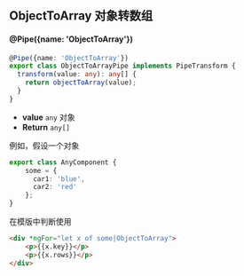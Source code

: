 ## ObjectToArray 对象转数组

#### @Pipe({name: 'ObjectToArray'})

```typescript
@Pipe({name: 'ObjectToArray'})
export class ObjectToArrayPipe implements PipeTransform {
  transform(value: any): any[] {
    return objectToArray(value);
  }
}
```

- **value** `any` 对象
- **Return** `any[]`

例如，假设一个对象

```typescript
export class AnyComponent {
    some = {
      car1: 'blue',
      car2: 'red'
    };
}
```

在模版中判断使用

```html
<div *ngFor="let x of some|ObjectToArray">
    <p>{{x.key}}</p>
    <p>{{x.rows}}</p>
</div>
```
